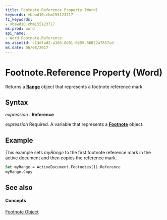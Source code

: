 ```yaml
---
title: Footnote.Reference Property (Word)
keywords: vbawd10.chm155123717
f1_keywords:
- vbawd10.chm155123717
ms.prod: word
api_name:
- Word.Footnote.Reference
ms.assetid: c13dfad2-a103-8d91-0e55-86022a7857cd
ms.date: 06/08/2017
---
```



# Footnote.Reference Property (Word)

Returns a  **[Range](range-object-word.md)** object that represents a footnote reference mark.


## Syntax

 _expression_ . **Reference**

 _expression_ Required. A variable that represents a **[Footnote](footnote-object-word.md)** object.


## Example

This example sets  _myRange_ to the first footnote reference mark in the active document and then copies the reference mark.


```vb
Set myRange = ActiveDocument.Footnotes(1).Reference 
myRange.Copy
```


## See also


#### Concepts


[Footnote Object](footnote-object-word.md)

